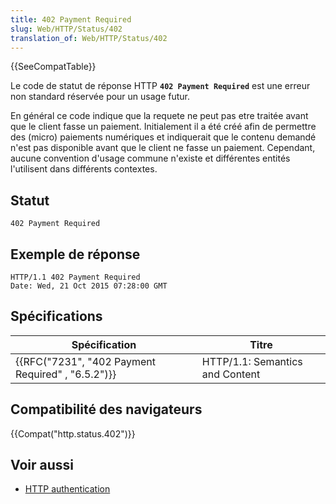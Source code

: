 ```yaml
---
title: 402 Payment Required
slug: Web/HTTP/Status/402
translation_of: Web/HTTP/Status/402
---
```

{{SeeCompatTable}}

Le code de statut de réponse HTTP **`402 Payment Required`** est une erreur non standard réservée pour un usage futur.

En général ce code indique que la requete ne peut pas etre traitée avant que le client fasse un paiement. Initialement il a été créé afin de permettre des (micro) paiements numériques et indiquerait que le contenu demandé n'est pas disponible avant que le client ne fasse un paiement. Cependant, aucune convention d'usage commune n'existe et différentes entités l'utilisent dans différents contextes.

## Statut

    402 Payment Required

## Exemple de réponse

    HTTP/1.1 402 Payment Required
    Date: Wed, 21 Oct 2015 07:28:00 GMT

## Spécifications

| Spécification                                                    | Titre                           |
| ---------------------------------------------------------------- | ------------------------------- |
| {{RFC("7231", "402 Payment Required" , "6.5.2")}} | HTTP/1.1: Semantics and Content |

## Compatibilité des navigateurs

{{Compat("http.status.402")}}

## Voir aussi

- [HTTP authentication](/en-US/docs/Web/HTTP/Authentication)
